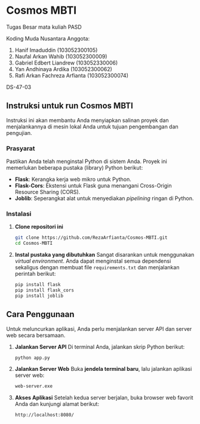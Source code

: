 # Cosmos MBTI
Tugas Besar mata kuliah PASD

Koding Muda Nusantara
Anggota:
1. Hanif Imaduddin (103052300105)
2. Naufal Arkan Wahib (103052300009)
3. Gabriel Edbert Liandrew (103052330006)
4. Yan Andhinaya Ardika (103052300062)
5. Rafi Arkan Fachreza Arfianta (103052300074)

DS-47-03

## Instruksi untuk run Cosmos MBTI
Instruksi ini akan membantu Anda menyiapkan salinan proyek dan menjalankannya di mesin lokal Anda untuk tujuan pengembangan dan pengujian.

### Prasyarat
Pastikan Anda telah menginstal Python di sistem Anda. Proyek ini memerlukan beberapa pustaka (library) Python berikut:

* **Flask**: Kerangka kerja web mikro untuk Python.
* **Flask-Cors**: Ekstensi untuk Flask guna menangani Cross-Origin Resource Sharing (CORS).
* **Joblib**: Seperangkat alat untuk menyediakan *pipelining* ringan di Python.

### Instalasi
1.  **Clone repositori ini**
    ```bash
    git clone https://github.com/RezaArfianta/Cosmos-MBTI.git
    cd Cosmos-MBTI
    ```
2.  **Instal pustaka yang dibutuhkan**
    Sangat disarankan untuk menggunakan *virtual environment*. Anda dapat menginstal semua dependensi sekaligus dengan membuat file `requirements.txt` dan menjalankan perintah berikut:
    ```bash
    pip install flask
    pip install flask_cors
    pip install joblib
    ```

## Cara Penggunaan
Untuk meluncurkan aplikasi, Anda perlu menjalankan server API dan server web secara bersamaan.
1.  **Jalankan Server API**
    Di terminal Anda, jalankan skrip Python berikut:
    ```bash
    python app.py
    ```

2.  **Jalankan Server Web**
    Buka **jendela terminal baru**, lalu jalankan aplikasi server web:
    ```bash
    web-server.exe
    ```

3.  **Akses Aplikasi**
    Setelah kedua server berjalan, buka browser web favorit Anda dan kunjungi alamat berikut:
    ```
    http://localhost:8080/
    ```
